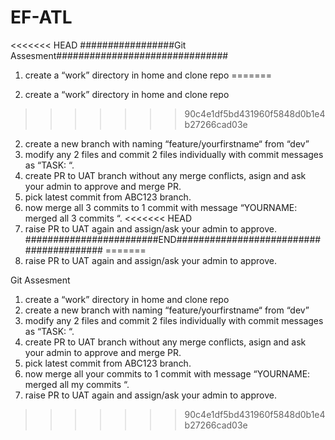 # EF-ATL
<<<<<<< HEAD
#################Git Assesment###############################
1. create a “work” directory in home and clone repo
=======


1. create a “work” directory in home and clone repo 
>>>>>>> 90c4e1df5bd431960f5848d0b1e4b27266cad03e
2. create a new branch with naming “feature/yourfirstname“ from “dev”
3. modify any 2 files and commit 2 files individually with commit messages as “TASK: “.
4. create PR to UAT branch without any merge conflicts, asign and ask your admin to approve and merge PR.
5. pick latest commit from ABC123 branch.
6. now merge all 3 commits to 1 commit with message “YOURNAME: merged all 3 commits “.
<<<<<<< HEAD
7. raise PR to UAT again and assign/ask your admin to approve. 
########################END########################################
=======
7. raise PR to UAT again and assign/ask your admin to approve.

Git Assesment


1. create a “work” directory in home and clone repo
2. create a new branch with naming “feature/yourfirstname“ from “dev”
3. modify any 2 files and commit 2 files individually with commit messages as “TASK: “.
4. create PR to UAT branch without any merge conflicts, asign and ask your admin to approve and merge PR.
5. pick latest commit from ABC123 branch.
6. now merge all your commits to 1 commit with message “YOURNAME: merged all my commits “.
7. raise PR to UAT again and assign/ask your admin to approve. 




>>>>>>> 90c4e1df5bd431960f5848d0b1e4b27266cad03e
